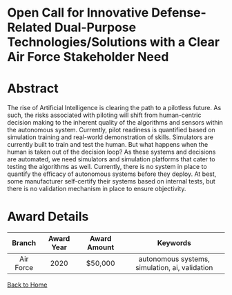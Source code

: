 
Open Call for Innovative Defense-Related Dual-Purpose Technologies/Solutions with a Clear Air Force Stakeholder Need
====================================================================================================================

# Abstract


The rise of Artificial Intelligence is clearing the path to a pilotless future. As such, the risks associated with piloting will shift from human-centric decision making to the inherent quality of the algorithms and sensors within the autonomous system. Currently, pilot readiness is quantified based on simulation training and real-world demonstration of skills. Simulators are currently built to train and test the human. But what happens when the human is taken out of the decision loop? As these systems and decisions are automated, we need simulators and simulation platforms that cater to testing the algorithms as well. Currently, there is no system in place to quantify the efficacy of autonomous systems before they deploy. At best, some manufacturer self-certify their systems based on internal tests, but there is no validation mechanism in place to ensure objectivity.  

# Award Details

|Branch|Award Year|Award Amount|Keywords|
| :---: | :---: | :---: | :---: |
|Air Force|2020|$50,000|autonomous systems, simulation, ai, validation|
  
  


[Back to Home](https://github.com/chrischow/dod_sbir_awards/Reports/DJ/#1703)